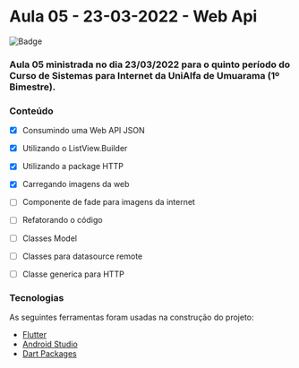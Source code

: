 # Aula 05 - 23-03-2022 - Web Api

![Badge](https://img.shields.io/badge/Marcos%20Dias%20Vendramini-Flutter-blue)

### Aula 05 ministrada no dia 23/03/2022 para o quinto período do Curso de Sistemas para Internet da UniAlfa de Umuarama (1º Bimestre).

### Conteúdo

- [x] Consumindo uma Web API JSON
- [x] Utilizando o ListView.Builder
- [x] Utilizando a package HTTP
- [x] Carregando imagens da web
- [ ] Componente de fade para imagens da internet
- [ ] Refatorando o código
- [ ] Classes Model
- [ ] Classes para datasource remote
- [ ] Classe generica para HTTP


### Tecnologias

As seguintes ferramentas foram usadas na construção do projeto:

- [Flutter](https://flutter.dev/)
- [Android Studio](https://developer.android.com/studio)
- [Dart Packages](https://pub.dev/)
